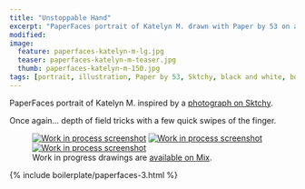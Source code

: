 ```yaml
---
title: "Unstoppable Hand"
excerpt: "PaperFaces portrait of Katelyn M. drawn with Paper by 53 on an iPad."
modified: 
image: 
  feature: paperfaces-katelyn-m-lg.jpg
  teaser: paperfaces-katelyn-m-teaser.jpg
  thumb: paperfaces-katelyn-m-150.jpg
tags: [portrait, illustration, Paper by 53, Sktchy, black and white, bokeh, Mix]
---
```


PaperFaces portrait of Katelyn M. inspired by a [photograph on Sktchy](http://sktchy.com/0STT5).

Once again... depth of field tricks with a few quick swipes of the finger.

<figure class="third">
  <a href="{{ site.url }}/assets/images/paperfaces-katelyn-m-process-1-lg.jpg"><img src="{{ site.url }}/assets/images/paperfaces-katelyn-m-process-1-600.jpg" alt="Work in process screenshot"></a>
  <a href="{{ site.url }}/assets/images/paperfaces-katelyn-m-process-2-lg.jpg"><img src="{{ site.url }}/assets/images/paperfaces-katelyn-m-process-2-600.jpg" alt="Work in process screenshot"></a>
  <a href="{{ site.url }}/assets/images/paperfaces-katelyn-m-process-3-lg.jpg"><img src="{{ site.url }}/assets/images/paperfaces-katelyn-m-process-3-600.jpg" alt="Work in process screenshot"></a>
  <figcaption>Work in progress drawings are <a href="https://mix.fiftythree.com/11098-Michael-Rose/4593845">available on Mix</a>.</figcaption>
</figure>

{% include boilerplate/paperfaces-3.html %}
